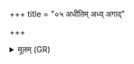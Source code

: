 +++
title = "०५ अधीतिम् अध्य् अगाद्"

+++
<details><summary>मूलम् (GR)</summary>

अधीतिम् अध्य् अगाद् अयम्  
अधि जीवपुरा अगात् ।  
शतं च यस्य वीरुधः  
सहस्रम् उत भेषजा ॥
</details>